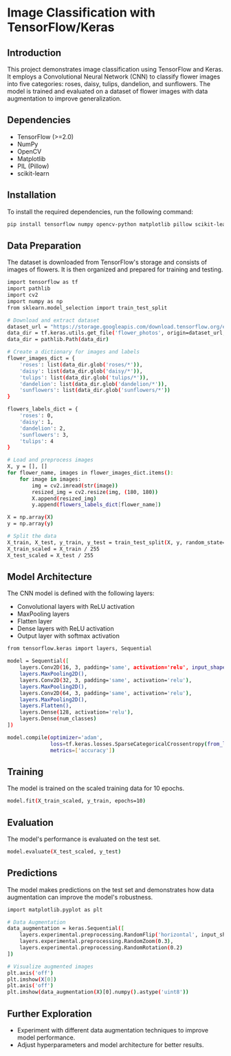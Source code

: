 # Image Classification with TensorFlow/Keras

## Introduction
This project demonstrates image classification using TensorFlow and Keras. It employs a Convolutional Neural Network (CNN) to classify flower images into five categories: roses, daisy, tulips, dandelion, and sunflowers. The model is trained and evaluated on a dataset of flower images with data augmentation to improve generalization.

## Dependencies
- TensorFlow (>=2.0)
- NumPy
- OpenCV
- Matplotlib
- PIL (Pillow)
- scikit-learn

## Installation
To install the required dependencies, run the following command:
```bash
pip install tensorflow numpy opencv-python matplotlib pillow scikit-learn
```
## Data Preparation
The dataset is downloaded from TensorFlow's storage and consists of images of flowers. It is then organized and prepared for training and testing.
```bash
import tensorflow as tf
import pathlib
import cv2
import numpy as np
from sklearn.model_selection import train_test_split

# Download and extract dataset
dataset_url = "https://storage.googleapis.com/download.tensorflow.org/example_images/flower_photos.tgz"
data_dir = tf.keras.utils.get_file('flower_photos', origin=dataset_url, cache_dir='.', untar=True)
data_dir = pathlib.Path(data_dir)

# Create a dictionary for images and labels
flower_images_dict = {
    'roses': list(data_dir.glob('roses/*')),
    'daisy': list(data_dir.glob('daisy/*')),
    'tulips': list(data_dir.glob('tulips/*')),
    'dandelion': list(data_dir.glob('dandelion/*')),
    'sunflowers': list(data_dir.glob('sunflowers/*'))
}

flowers_labels_dict = {
    'roses': 0,
    'daisy': 1,
    'dandelion': 2,
    'sunflowers': 3,
    'tulips': 4
}

# Load and preprocess images
X, y = [], []
for flower_name, images in flower_images_dict.items():
    for image in images:
        img = cv2.imread(str(image))
        resized_img = cv2.resize(img, (180, 180))
        X.append(resized_img)
        y.append(flowers_labels_dict[flower_name])

X = np.array(X)
y = np.array(y)

# Split the data
X_train, X_test, y_train, y_test = train_test_split(X, y, random_state=0)
X_train_scaled = X_train / 255
X_test_scaled = X_test / 255
```
## Model Architecture
The CNN model is defined with the following layers:

- Convolutional layers with ReLU activation
- MaxPooling layers
- Flatten layer
- Dense layers with ReLU activation
- Output layer with softmax activation
```bash
from tensorflow.keras import layers, Sequential

model = Sequential([
    layers.Conv2D(16, 3, padding='same', activation='relu', input_shape=(180, 180, 3)),
    layers.MaxPooling2D(),
    layers.Conv2D(32, 3, padding='same', activation='relu'),
    layers.MaxPooling2D(),
    layers.Conv2D(64, 3, padding='same', activation='relu'),
    layers.MaxPooling2D(),
    layers.Flatten(),
    layers.Dense(128, activation='relu'),
    layers.Dense(num_classes)
])

model.compile(optimizer='adam',
              loss=tf.keras.losses.SparseCategoricalCrossentropy(from_logits=True),
              metrics=['accuracy'])
```
## Training
The model is trained on the scaled training data for 10 epochs.
```bash
model.fit(X_train_scaled, y_train, epochs=10)
```
## Evaluation
The model's performance is evaluated on the test set.
```bash
model.evaluate(X_test_scaled, y_test)
```
## Predictions
The model makes predictions on the test set and demonstrates how data augmentation can improve the model's robustness.
```bash
import matplotlib.pyplot as plt

# Data Augmentation
data_augmentation = keras.Sequential([
    layers.experimental.preprocessing.RandomFlip('horizontal', input_shape=(180, 180, 3)),
    layers.experimental.preprocessing.RandomZoom(0.3),
    layers.experimental.preprocessing.RandomRotation(0.2)
])

# Visualize augmented images
plt.axis('off')
plt.imshow(X[0])
plt.axis('off')
plt.imshow(data_augmentation(X)[0].numpy().astype('uint8'))
```
## Further Exploration
- Experiment with different data augmentation techniques to improve model performance.
- Adjust hyperparameters and model architecture for better results.



 

